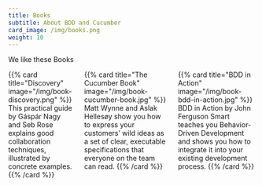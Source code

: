 ```yaml
---
title: Books
subtitle: About BDD and Cucumber
card_image: /img/books.png
weight: 10
---
```


We like these Books

<div class="columns">
  <div class="column is-one-third">
     {{% card 
         title="Discovery"
         image="/img/book-discovery.png"
     %}}
This practical guide by Gáspár Nagy and Seb Rose explains good collaboration techniques, illustrated by concrete examples.
     {{% /card %}}
  </div>
  <div class="column is-one-third">
    {{% card 
        title="The Cucumber Book"
        image="/img/book-cucumber-book.jpg"
    %}}
Matt Wynne and Aslak Hellesøy show you how to express your customers’ wild ideas as a set of clear, executable specifications that everyone on the team can read.
    {{% /card %}}
  </div>
  <div class="column is-one-third">
    {{% card 
        title="BDD in Action"
        image="/img/book-bdd-in-action.jpg"
    %}}
BDD in Action by John Ferguson Smart teaches you Behavior-Driven Development and shows you how to integrate it into your existing development process.
    {{% /card %}}
  </div>
</div>
